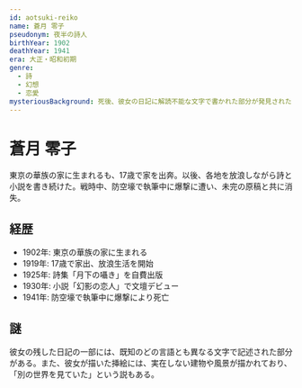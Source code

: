 ```yaml
---
id: aotsuki-reiko
name: 蒼月 零子
pseudonym: 夜半の詩人
birthYear: 1902
deathYear: 1941
era: 大正・昭和初期
genre:
  - 詩
  - 幻想
  - 恋愛
mysteriousBackground: 死後、彼女の日記に解読不能な文字で書かれた部分が発見された
---
```


# 蒼月 零子

東京の華族の家に生まれるも、17歳で家を出奔。以後、各地を放浪しながら詩と小説を書き続けた。戦時中、防空壕で執筆中に爆撃に遭い、未完の原稿と共に消失。

## 経歴

- 1902年: 東京の華族の家に生まれる
- 1919年: 17歳で家出、放浪生活を開始
- 1925年: 詩集「月下の囁き」を自費出版
- 1930年: 小説「幻影の恋人」で文壇デビュー
- 1941年: 防空壕で執筆中に爆撃により死亡

## 謎

彼女の残した日記の一部には、既知のどの言語とも異なる文字で記述された部分がある。また、彼女が描いた挿絵には、実在しない建物や風景が描かれており、「別の世界を見ていた」という説もある。